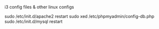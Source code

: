 i3 config files & other linux configs

sudo /etc/init.d/apache2 restart
sudo xed /etc/phpmyadmin/config-db.php
sudo /etc/init.d/mysql restart

